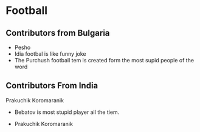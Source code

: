 # Football

 ## Contributors from Bulgaria

- Pesho
- Idia footbal is like funny joke
- The Purchush football tem is created form the most supid people of the 
word


 ## Contributors From India
  Prakuchik Koromaranik

- Bebatov is most stupid player all the tiem.

- Prakuchik Koromaranik


